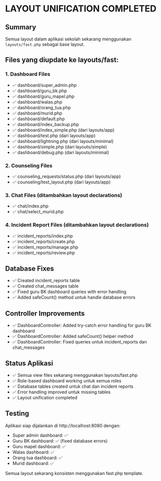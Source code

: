 # LAYOUT UNIFICATION COMPLETED

## Summary
Semua layout dalam aplikasi sekolah sekarang menggunakan `layouts/fast.php` sebagai base layout.

## Files yang diupdate ke layouts/fast:

### 1. Dashboard Files
- ✅ dashboard/super_admin.php
- ✅ dashboard/guru_bk.php  
- ✅ dashboard/guru_mapel.php
- ✅ dashboard/walas.php
- ✅ dashboard/orang_tua.php
- ✅ dashboard/murid.php
- ✅ dashboard/default.php
- ✅ dashboard/index_backup.php
- ✅ dashboard/index_simple.php (dari layouts/app)
- ✅ dashboard/test.php (dari layouts/app)
- ✅ dashboard/lightning.php (dari layouts/minimal)
- ✅ dashboard/simple.php (dari layouts/simple)
- ✅ dashboard/debug.php (dari layouts/minimal)

### 2. Counseling Files
- ✅ counseling_requests/status.php (dari layouts/app)
- ✅ counseling/test_layout.php (dari layouts/app)

### 3. Chat Files (ditambahkan layout declarations)
- ✅ chat/index.php
- ✅ chat/select_murid.php

### 4. Incident Report Files (ditambahkan layout declarations)
- ✅ incident_reports/index.php
- ✅ incident_reports/create.php
- ✅ incident_reports/manage.php
- ✅ incident_reports/review.php

## Database Fixes
- ✅ Created incident_reports table
- ✅ Created chat_messages table
- ✅ Fixed guru BK dashboard queries with error handling
- ✅ Added safeCount() method untuk handle database errors

## Controller Improvements
- ✅ DashboardController: Added try-catch error handling for guru BK dashboard
- ✅ DashboardController: Added safeCount() helper method
- ✅ DashboardController: Fixed queries untuk incident_reports dan chat_messages

## Status Aplikasi
- ✅ Semua view files sekarang menggunakan layouts/fast.php
- ✅ Role-based dashboard working untuk semua roles
- ✅ Database tables created untuk chat dan incident reports
- ✅ Error handling improved untuk missing tables
- ✅ Layout unification completed

## Testing
Aplikasi siap dijalankan di http://localhost:8080 dengan:
- Super admin dashboard: ✅
- Guru BK dashboard: ✅ (fixed database errors)
- Guru mapel dashboard: ✅
- Walas dashboard: ✅
- Orang tua dashboard: ✅
- Murid dashboard: ✅

Semua layout sekarang konsisten menggunakan fast.php template.
